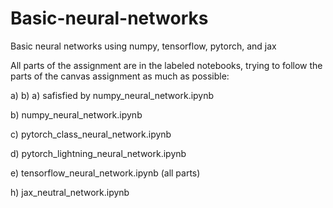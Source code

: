 # Basic-neural-networks
Basic neural networks using numpy, tensorflow, pytorch, and jax

All parts of the assignment are in the labeled notebooks, trying to follow the parts of the canvas assignment as much as possible:

a) b) a) safisfied by numpy_neural_network.ipynb

b) numpy_neural_network.ipynb

c) pytorch_class_neural_network.ipynb

d) pytorch_lightning_neural_network.ipynb

e) tensorflow_neural_network.ipynb (all parts)

h) jax_neutral_network.ipynb



